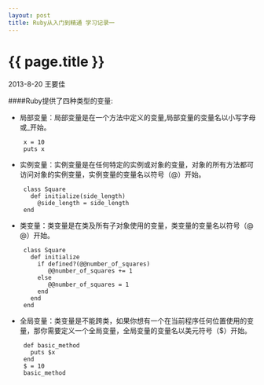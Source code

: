 ```yaml
---
layout: post
title: Ruby从入门到精通 学习记录一
---
```


{{ page.title }}
================

<p class="meta">2013-8-20 王要佳 </p>

####Ruby提供了四种类型的变量:

* 局部变量：局部变量是在一个方法中定义的变量,局部变量的变量名以小写字母或_开始。

       x = 10
       puts x

* 实例变量：实例变量是在任何特定的实例或对象的变量，对象的所有方法都可访问对象的实例变量，实例变量的变量名以符号（@）开始。
 
       class Square
         def initialize(side_length)
           @side_length = side_length
       end

* 类变量：类变量是在类及所有子对象使用的变量，类变量的变量名以符号（@ @）开始。

       class Square
         def initialize
           if defined?(@@number_of_squares)
              @@number_of_squares += 1
           else
              @@number_of_squares = 1
           end
         end
       end

* 全局变量：类变量是不能跨类，如果你想有一个在当前程序任何位置使用的变量，那你需要定义一个全局变量，全局变量的变量名以美元符号（$）开始。

       def basic_method 
         puts $x
       end
       $ = 10
       basic_method










































